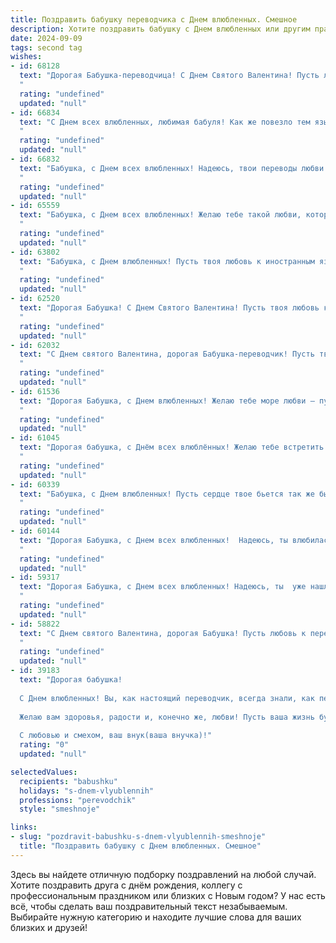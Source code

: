 ```yaml
---
title: Поздравить бабушку переводчика с Днем влюбленных. Смешное
description: Хотите поздравить бабушку с Днем влюбленных или другим праздником? Наш ИИ создаст незабываемое поздравление, а вы обязательно выделитесь среди других.  
date: 2024-09-09
tags: second tag
wishes:
- id: 68128
  text: "Дорогая Бабушка-переводчица! С Днем Святого Валентина! Пусть любовь к языкам никогда не угасает, а любовь к внукам будет вечной и безусловной, как любовь к родным, даже если они иногда говорят на непонятном языке! 😜
  "
  rating: "undefined"
  updated: "null"
- id: 66834
  text: "С Днем всех влюбленных, любимая бабуля! Как же повезло тем языкам, которые ты переводишь – они обрели настоящего мастера, а их слова звучат так красиво! Надеюсь, ты никогда не устанешь переводить слова любви и нежности, ведь, как известно,  «любовь – это универсальный язык, который понимают все». 😉
  "
  rating: "undefined"
  updated: "null"
- id: 66832
  text: "Бабушка, с Днем всех влюбленных! Надеюсь, твои переводы любви сегодня особенно романтичны и полны страсти! 💖
  "
  rating: "undefined"
  updated: "null"
- id: 65559
  text: "Бабушка, с Днем всех влюбленных! Желаю тебе такой любви, которая переводится на все языки мира без единой ошибки, и чтобы ты всегда была окружена заботой и вниманием!
  "
  rating: "undefined"
  updated: "null"
- id: 63802
  text: "Бабушка, с Днем влюбленных! Пусть твоя любовь к иностранным языкам будет такой же горячей, как страсть к тебе у новых иностранных слов! 😉😁
  "
  rating: "undefined"
  updated: "null"
- id: 62520
  text: "Дорогая Бабушка! С Днем Святого Валентина! Пусть твоя любовь к переводам будет такой же зажигательной, как страсть влюбленных, а слова, которые ты переводишь, всегда звучат сладко, как шепот влюбленного  😉!
  "
  rating: "undefined"
  updated: "null"
- id: 62032
  text: "С Днем святого Валентина, дорогая Бабушка-переводчик! Пусть твоя жизнь будет полна любовных фраз на всех языках мира, а чувство юмора — всегда актуально, как словарь Ожегова! 😜
  "
  rating: "undefined"
  updated: "null"
- id: 61536
  text: "Дорогая Бабушка, с Днем влюбленных! Желаю тебе море любви – пусть тебя окружают нежные переводы, сладкие фразы и много-много комплиментов! 😉
  "
  rating: "undefined"
  updated: "null"
- id: 61045
  text: "Дорогая бабушка, с Днём всех влюблённых! Желаю тебе встретить свою \"вторую половинку\" - не молодого любовника, а наконец-то найти переводчика, который сможет перевести все твои любимые иностранные сериалы! 😉
  "
  rating: "undefined"
  updated: "null"
- id: 60339
  text: "Бабушка, с Днем влюбленных! Пусть сердце твое бьется так же быстро, как ты переводишь с французского \"я люблю тебя\"! 😜❤️
  "
  rating: "undefined"
  updated: "null"
- id: 60144
  text: "Дорогая Бабушка, с Днем всех влюбленных!  Надеюсь, ты влюбилась в свою любимую работу переводчика - ведь язык любви един для всех! 😉💖
  "
  rating: "undefined"
  updated: "null"
- id: 59317
  text: "Дорогая Бабушка, с Днем всех влюбленных! Надеюсь, ты  уже нашла переводчика для своей любви к  международным  бабушкиным рецептам!  😉
  "
  rating: "undefined"
  updated: "null"
- id: 58822
  text: "С Днем святого Валентина, дорогая Бабушка! Пусть любовь к переводу всегда будоражит твою душу, а новые языки покоряются твоему блестящему уму, как самые горячие любовники! 😂
  "
  rating: "undefined"
  updated: "null"
- id: 39183
  text: "Дорогая бабушка!
  
  С Днем влюбленных! Вы, как настоящий переводчик, всегда знали, как перевести наше волнение в улыбки, а наши нежные слова в мудрые советы. Ваши советы – как самый точный перевод, всегда попадают в яблочко, даже когда мы пытаемся объяснить, почему не принесли домой цветы!
  
  Желаю вам здоровья, радости и, конечно же, любви! Пусть ваша жизнь будет яркой и сладкой, как перевод улюбленного романтического произведения, а ваше сердце – полным тепла и заботы. А если любовь вам вдруг не пожмет руку, не переживайте! Знайте, что мы все вас очень любим и это лучший перевод с языка влюбленных!
  
  С любовью и смехом, ваш внук(ваша внучка)!"
  rating: "0"
  updated: "null"

selectedValues:
  recipients: "babushku"
  holidays: "s-dnem-vlyublennih"
  professions: "perevodchik"
  style: "smeshnoje"

links:
- slug: "pozdravit-babushku-s-dnem-vlyublennih-smeshnoje"
  title: "Поздравить бабушку с Днем влюбленных. Смешное"
---
```


Здесь вы найдете отличную подборку поздравлений на любой случай. 
Хотите поздравить друга с днём рождения, коллегу с профессиональным праздником или близких с Новым годом? У нас есть всё, чтобы сделать ваш поздравительный текст незабываемым. Выбирайте нужную категорию и находите лучшие слова для ваших близких и друзей!
